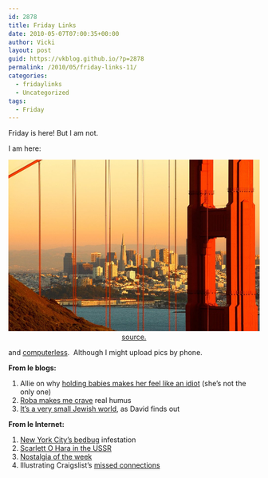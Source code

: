 ```yaml
---
id: 2878
title: Friday Links
date: 2010-05-07T07:00:35+00:00
author: Vicki
layout: post
guid: https://vkblog.github.io/?p=2878
permalink: /2010/05/friday-links-11/
categories:
  - fridaylinks
  - Uncategorized
tags:
  - Friday
---
```

Friday is here! But I am not.

I am here:

<p style="text-align: center;">
  <a href="https://raw.githubusercontent.com/vkblog/vkblog.github.io/master/public/img/2010/05/Golden_Gate_Morning_by_Qulastro.jpg"><img class="aligncenter size-full wp-image-2882" title="Golden_Gate_Morning_by_Qulastro" src="https://raw.githubusercontent.com/vkblog/vkblog.github.io/master/public/img/2010/05/Golden_Gate_Morning_by_Qulastro.jpg" alt="" width="516" height="344" /></a><a href="http://qulastro.deviantart.com/art/Golden-Gate-Morning-97494225">source.</a>
</p>

<p style="text-align: left;">
  and <a href="http://www.slate.com/id/2249562/entry/2252725/">computerless</a>.  Although I might upload pics by phone.
</p>

**From le blogs:**

  1. Allie on why [holding babies makes her feel like an idiot](http://hyperboleandahalf.blogspot.com/2010/05/things-that-can-make-you-feel-like.html) (she&#8217;s not the only one)
  2. [Roba makes me crave](http://andfaraway.net/blog/2010/05/06/on-april-3/) real humus
  3. [It&#8217;s a very small Jewish world](http://www.treppenwitz.com/2010/05/its-a-small-jewish-world.html), as David finds out

**From le Internet:**

  1. [New York City&#8217;s bedbug](http://nymag.com/news/features/65733/) infestation
  2. [Scarlett O Hara in the USSR](http://lit-life.elle.com/lit-life/2010/04/alina-bronsky-on-scarlett-ohara-in-the-ussr.html)
  3. [Nostalgia of the week](http://englishrussia.com/index.php/2010/05/05/looking-back-at-ussr/)
  4. Illustrating Craigslist&#8217;s [missed connections](http://therumpus.net/2010/05/missed-connections-the-rumpus-interview-with-sophie-blackall/)